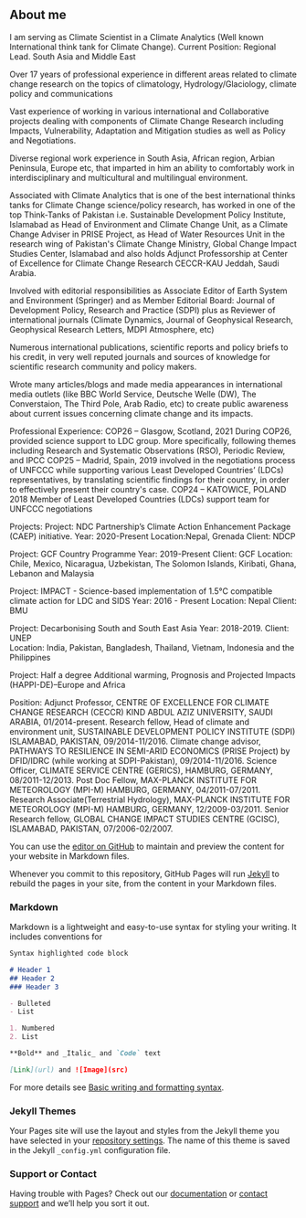## About me

I am serving as Climate Scientist in a Climate Analytics (Well known International think tank for Climate Change). 
Current Position: Regional Lead. South Asia and Middle East

Over 17 years of  professional experience in different areas related to climate change research on the topics of climatology, Hydrology/Glaciology, climate policy and communications

Vast experience of working in various international and Collaborative projects dealing with components of Climate Change Research including Impacts, Vulnerability, Adaptation and Mitigation studies as well as Policy and Negotiations.

Diverse regional work experience in South Asia, African region, Arbian Peninsula, Europe etc, that imparted in him an ability to comfortably work in interdisciplinary and multicultural and multilingual environment. 

Associated with Climate Analytics that is one of the best international thinks tanks for Climate Change science/policy research, has worked in one of the top Think-Tanks of Pakistan i.e. Sustainable Development Policy Institute, Islamabad as Head of Environment and Climate Change Unit, as a Climate Change Adviser in PRISE Project,  as Head of Water Resources Unit in the research wing of Pakistan's Climate Change Ministry, Global Change Impact Studies Center, Islamabad and also holds Adjunct Professorship at Center of Excellence for Climate Change Research CECCR-KAU Jeddah, Saudi Arabia. 

Involved with editorial responsibilities as Associate Editor of Earth System and Environment (Springer) and as Member Editorial Board: Journal of Development Policy, Research and Practice (SDPI) plus as Reviewer of international journals (Climate Dynamics, Journal of Geophysical Research, Geophysical Research Letters, MDPI Atmosphere, etc) 

Numerous international publications, scientific reports and policy briefs to his credit, in very well reputed journals and sources of knowledge for scientific research community and policy makers.

Wrote many articles/blogs and made media appearances in international media outlets (like  BBC World Service, Deutsche Welle (DW), The Converstaion, The Third Pole, Arab Radio, etc) to create public awareness about current issues concerning climate change and its impacts.

Professional Experience:
COP26 – Glasgow, Scotland, 2021
During COP26, provided science support to LDC group. More specifically, following themes including Research and Systematic Observations (RSO), Periodic Review, and IPCC
COP25 – Madrid, Spain, 2019
involved in the negotiations process of UNFCCC while supporting various Least Developed Countries’ (LDCs) representatives, by translating scientific findings for their country, in order to effectively present their country's case. 
COP24 – KATOWICE, POLAND 2018
Member of Least Developed Countries (LDCs) support team for UNFCCC negotiations

Projects:
Project: NDC Partnership’s Climate Action Enhancement Package (CAEP) initiative.
Year: 2020-Present   Location:Nepal, Grenada Client: NDCP

Project: GCF Country Programme
Year: 2019-Present    Client: GCF 
Location: Chile, Mexico, Nicaragua, Uzbekistan, The Solomon Islands, Kiribati, Ghana, Lebanon and Malaysia

Project:  IMPACT - Science-based implementation of 1.5°C compatible climate action for LDC and SIDS 
Year: 2016 - Present     Location: Nepal      Client: BMU 

Project: Decarbonising South and South East Asia
Year: 2018-2019.      Client: UNEP  
Location: India, Pakistan, Bangladesh, Thailand, Vietnam, Indonesia and the Philippines  

Project: Half a degree Additional warming, Prognosis and Projected Impacts (HAPPI-DE)–Europe and Africa  

Position:
Adjunct Professor, CENTRE OF EXCELLENCE FOR CLIMATE CHANGE RESEARCH (CECCR) KIND ABDUL AZIZ UNIVERSITY, SAUDI ARABIA, 01/2014-present.
Research fellow, Head of climate and environment unit, SUSTAINABLE DEVELOPMENT POLICY INSTITUTE (SDPI) ISLAMABAD, PAKISTAN, 09/2014-11/2016.
Climate change advisor, PATHWAYS TO RESILIENCE IN SEMI-ARID ECONOMICS (PRISE Project) by DFID/IDRC (while working at SDPI-Pakistan), 09/2014-11/2016.
Science Officer, CLIMATE SERVICE CENTRE (GERICS), HAMBURG, GERMANY, 08/2011-12/2013.
Post Doc Fellow, MAX-PLANCK INSTITUTE FOR METEOROLOGY (MPI-M) HAMBURG, GERMANY, 04/2011-07/2011.
Research Associate(Terrestrial Hydrology), MAX-PLANCK INSTITUTE FOR METEOROLOGY (MPI-M) HAMBURG, GERMANY, 12/2009-03/2011.
Senior Research fellow, GLOBAL CHANGE IMPACT STUDIES CENTRE (GCISC), ISLAMABAD, PAKISTAN, 07/2006-02/2007.








You can use the [editor on GitHub](https://github.com/FahadSaeed1/FahadSaeed1.github.io/edit/main/README.md) to maintain and preview the content for your website in Markdown files.

Whenever you commit to this repository, GitHub Pages will run [Jekyll](https://jekyllrb.com/) to rebuild the pages in your site, from the content in your Markdown files.

### Markdown

Markdown is a lightweight and easy-to-use syntax for styling your writing. It includes conventions for

```markdown
Syntax highlighted code block

# Header 1
## Header 2
### Header 3

- Bulleted
- List

1. Numbered
2. List

**Bold** and _Italic_ and `Code` text

[Link](url) and ![Image](src)
```

For more details see [Basic writing and formatting syntax](https://docs.github.com/en/github/writing-on-github/getting-started-with-writing-and-formatting-on-github/basic-writing-and-formatting-syntax).

### Jekyll Themes

Your Pages site will use the layout and styles from the Jekyll theme you have selected in your [repository settings](https://github.com/FahadSaeed1/FahadSaeed1.github.io/settings/pages). The name of this theme is saved in the Jekyll `_config.yml` configuration file.

### Support or Contact

Having trouble with Pages? Check out our [documentation](https://docs.github.com/categories/github-pages-basics/) or [contact support](https://support.github.com/contact) and we’ll help you sort it out.
